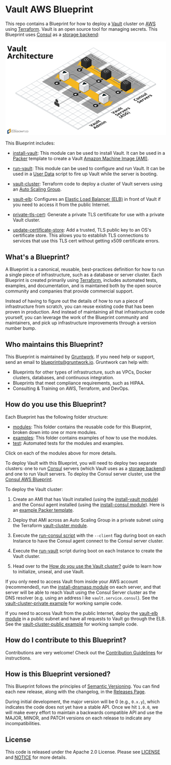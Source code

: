 # Vault AWS Blueprint

This repo contains a Blueprint for how to deploy a [Vault](https://www.vaultproject.io/) cluster on 
[AWS](https://aws.amazon.com/) using [Terraform](https://www.terraform.io/). Vault is an open source tool for managing
secrets. This Blueprint uses [Consul](https://www.consul.io) as a [storage 
backend](https://www.vaultproject.io/docs/configuration/storage/index.html):

![Vault architecture](/_docs/architecture.png)

This Blueprint includes:

* [install-vault](/modules/install-valut): This module can be used to install Vault. It can be used in a 
  [Packer](https://www.packer.io/) template to create a Vault 
  [Amazon Machine Image (AMI)](http://docs.aws.amazon.com/AWSEC2/latest/UserGuide/AMIs.html).

* [run-vault](/modules/run-vault): This module can be used to configure and run Vault. It can be used in a 
  [User Data](http://docs.aws.amazon.com/AWSEC2/latest/UserGuide/user-data.html#user-data-shell-scripts) 
  script to fire up Vault while the server is booting.

* [vault-cluster](/modules/vault-cluster): Terraform code to deploy a cluster of Vault servers using an [Auto Scaling 
  Group](https://aws.amazon.com/autoscaling/).
    
* [vault-elb](/modules/vault-elb): Configures an [Elastic Load Balancer 
  (ELB)](https://aws.amazon.com/elasticloadbalancing/classicloadbalancer/) in front of Vault if you need to access it
  from the public Internet.
   
* [private-tls-cert](/modules/private-tls-cert): Generate a private TLS certificate for use with a private Vault 
  cluster.
   
* [update-certificate-store](/modules/update-certificate-store): Add a trusted, TLS public key to an OS's 
  certificate store. This allows you to establish TLS connections to services that use this TLS cert without getting 
  x509 certificate errors.
   



## What's a Blueprint?

A Blueprint is a canonical, reusable, best-practices definition for how to run a single piece of infrastructure, such 
as a database or server cluster. Each Blueprint is created primarily using [Terraform](https://www.terraform.io/), 
includes automated tests, examples, and documentation, and is maintained both by the open source community and 
companies that provide commercial support. 

Instead of having to figure out the details of how to run a piece of infrastructure from scratch, you can reuse 
existing code that has been proven in production. And instead of maintaining all that infrastructure code yourself, 
you can leverage the work of the Blueprint community and maintainers, and pick up infrastructure improvements through
a version number bump.
 
 
 
## Who maintains this Blueprint?

This Blueprint is maintained by [Gruntwork](http://www.gruntwork.io/). If you need help or support, send an email to 
[blueprints@gruntwork.io](mailto:blueprints@gruntwork.io?Subject=Vault%20Blueprint). Gruntwork can help with:

* Blueprints for other types of infrastructure, such as VPCs, Docker clusters, databases, and continuous integration.
* Blueprints that meet compliance requirements, such as HIPAA.
* Consulting & Training on AWS, Terraform, and DevOps.



## How do you use this Blueprint?

Each Blueprint has the following folder structure:

* [modules](/modules): This folder contains the reusable code for this Blueprint, broken down into one or more modules.
* [examples](/examples): This folder contains examples of how to use the modules.
* [test](/test): Automated tests for the modules and examples.

Click on each of the modules above for more details.

To deploy Vault with this Blueprint, you will need to deploy two separate clusters: one to run 
[Consul](https://www.consul.io/) servers (which Vault uses as a [storage 
backend](https://www.vaultproject.io/docs/configuration/storage/index.html)) and one to run
Vault servers. To deploy the Consul server cluster, use the [Consul AWS 
Blueprint](https://github.com/gruntwork-io/consul-aws-blueprint). 

To deploy the Vault cluster:

1. Create an AMI that has Vault installed (using the [install-vault module](/modules/install-vault)) and the Consul
   agent installed (using the [install-consul 
   module](https://github.com/gruntwork-io/consul-aws-blueprint/tree/master/modules/install-consul)). Here is an 
   [example Packer template](/examples/vault-consul-ami).

1. Deploy that AMI across an Auto Scaling Group in a private subnet using the Terraform [vault-cluster 
   module](/modules/vault-cluster). 

1. Execute the [run-consul script](https://github.com/gruntwork-io/consul-aws-blueprint/tree/master/modules/run-consul)
   with the `--client` flag during boot on each Instance to have the Consul agent connect to the Consul server cluster. 

1. Execute the [run-vault](/modules/run-vault) script during boot on each Instance to create the Vault cluster. 

1. Head over to the [How do you use the Vault cluster?](/modules/vault-cluster#how-do-you-use-the-vault-cluster) guide
   to learn how to initialize, unseal, and use Vault.

If you only need to access Vault from inside your AWS account (recommended), run the [install-dnsmasq 
module](https://github.com/gruntwork-io/consul-aws-blueprint/tree/master/modules/install-dnsmasq) on each server, and 
that server will be able to reach Vault using the Consul Server cluster as the DNS resolver (e.g. using an address l
ike `vault.service.consul`). See the [vault-cluster-private example](/examples/vault-cluster-private) for working 
sample code.

If you need to access Vault from the public Internet, deploy the [vault-elb module](/modules/vault-elb) in a public 
subnet and have all requests to Vault go through the ELB. See the [vault-cluster-public 
example](/examples/vault-cluster-public) for working sample code.


 



## How do I contribute to this Blueprint?

Contributions are very welcome! Check out the [Contribution Guidelines](/CONTRIBUTING.md) for instructions.



## How is this Blueprint versioned?

This Blueprint follows the principles of [Semantic Versioning](http://semver.org/). You can find each new release, 
along with the changelog, in the [Releases Page](../../releases). 

During initial development, the major version will be 0 (e.g., `0.x.y`), which indicates the code does not yet have a 
stable API. Once we hit `1.0.0`, we will make every effort to maintain a backwards compatible API and use the MAJOR, 
MINOR, and PATCH versions on each release to indicate any incompatibilities. 



## License

This code is released under the Apache 2.0 License. Please see [LICENSE](/LICENSE) and [NOTICE](/NOTICE) for more 
details.

